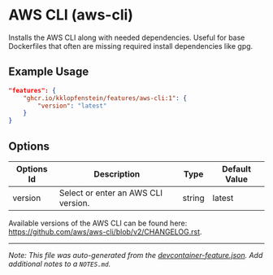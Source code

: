 
# AWS CLI (aws-cli)

Installs the AWS CLI along with needed dependencies. Useful for base Dockerfiles that often are missing required install dependencies like gpg.

## Example Usage

```json
"features": {
    "ghcr.io/kklopfenstein/features/aws-cli:1": {
        "version": "latest"
    }
}
```

## Options

| Options Id | Description | Type | Default Value |
|-----|-----|-----|-----|
| version | Select or enter an AWS CLI version. | string | latest |

Available versions of the AWS CLI can be found here: https://github.com/aws/aws-cli/blob/v2/CHANGELOG.rst.

---

_Note: This file was auto-generated from the [devcontainer-feature.json](https://github.com/kklopfenstein/features/blob/main/src/aws-cli/devcontainer-feature.json).  Add additional notes to a `NOTES.md`._
